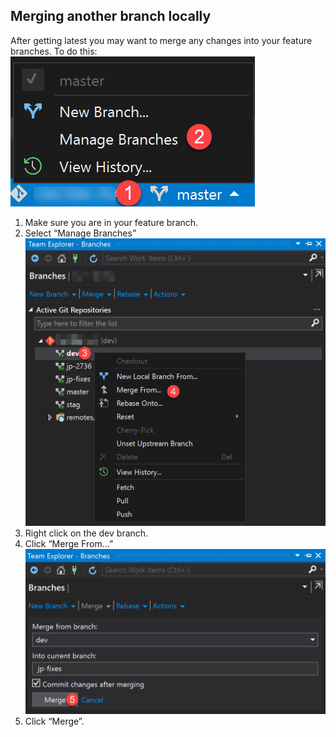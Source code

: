## Merging another branch locally

After getting latest you may want to merge any changes into your feature branches. To do this:
![image.png](/.attachments/image-eef5f0c4-482f-4056-8a92-c396eb5d8473.png)
1. Make sure you are in your feature branch.
1. Select “Manage Branches”
![image.png](/.attachments/image-a74c2db6-02be-4864-b37f-87de84667133.png)
1. Right click on the dev branch.
1. Click “Merge From…”
![image.png](/.attachments/image-2fcd2131-ec4e-4302-9d8c-40603b133a9c.png)
1. Click “Merge”.
